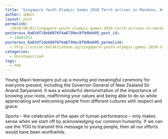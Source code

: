 ```yaml
---
title: 'Singapore Youth Olympic Games 2010 Torch arrives in Manakau, Auckland &#8211; welcomed in traditional Powhiri ceremony'
author: admin
layout: post
permalink:
  /2010/08/01/singapore-youth-olympic-games-2010-torch-arrives-in-manakau-auckland-welcomed-in-traditional-powhiri-ceremony/
posterous_8a63df1deb6976f4a6730ec8f9dbeb95_post_id:
  - 24683253
posterous_8a63df1deb6976f4a6730ec8f9dbeb95_permalink:
  - http://vivian.balakrishnan.sg/singapore-youth-olympic-games-2010-torch-arri
categories:
  - Uncategorized
tags:
  - YOG
---
```

<p>Young Maori teenagers put up a moving and meaningful ceremony for everyone present, including the Governor-General of New Zealand Sir Anand Satyanand. It was a wonderful demonstration of the importance of knowing your roots, reaffirming your values and being able to do so while appreciating and welcoming people from different cultures with respect and grace.</p>

<p>Sports – the celebration of the apex of human performance – only makes sense when we start off by acknowledging our common humanity. If we can use the YOG to transmit this message to young people, then all our efforts would have been worthwhile.</p>
